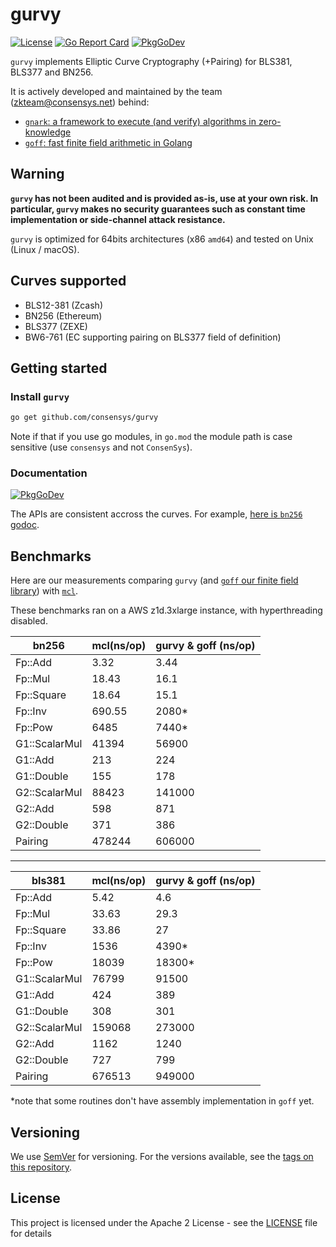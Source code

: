 # gurvy

[![License](https://img.shields.io/badge/license-Apache%202-blue)](LICENSE)  [![Go Report Card](https://goreportcard.com/badge/github.com/consensys/gurvy)](https://goreportcard.com/badge/github.com/consensys/gurvy) [![PkgGoDev](https://pkg.go.dev/badge/mod/github.com/consensys/gurvy)](https://pkg.go.dev/mod/github.com/consensys/gurvy)


`gurvy` implements Elliptic Curve Cryptography (+Pairing) for BLS381, BLS377 and BN256. 

It is actively developed and maintained by the team (zkteam@consensys.net) behind:
* [`gnark`: a framework to execute (and verify) algorithms in zero-knowledge](https://github.com/consensys/gnark) 
* [`goff`: fast finite field arithmetic in Golang](https://github.com/consensys/goff)


## Warning
**`gurvy` has not been audited and is provided as-is, use at your own risk. In particular, `gurvy` makes no security guarantees such as constant time implementation or side-channel attack resistance.**

`gurvy` is optimized for 64bits architectures (x86 `amd64`) and tested on Unix (Linux / macOS).

## Curves supported

* BLS12-381 (Zcash)
* BN256 (Ethereum)
* BLS377 (ZEXE)
* BW6-761 (EC supporting pairing on BLS377 field of definition)


## Getting started


### Install `gurvy` 

```bash
go get github.com/consensys/gurvy
```

Note if that if you use go modules, in `go.mod` the module path is case sensitive (use `consensys` and not `ConsenSys`).

### Documentation
[![PkgGoDev](https://pkg.go.dev/badge/mod/github.com/consensys/gurvy)](https://pkg.go.dev/mod/github.com/consensys/gurvy)

The APIs are consistent accross the curves. For example, [here is `bn256` godoc](https://pkg.go.dev/github.com/consensys/gurvy/bn256#pkg-overview).

## Benchmarks

Here are our measurements comparing `gurvy` (and [`goff` our finite field library](https://github.com/consensys/gurvy)) with [`mcl`](https://github.com/herumi/mcl).

These benchmarks ran on a AWS z1d.3xlarge instance, with hyperthreading disabled. 

|bn256|mcl(ns/op)|gurvy & goff (ns/op)|
| -------- | -------- | -------- |
|Fp::Add	|3.32|	3.44|
|Fp::Mul	|18.43|	16.1|
|Fp::Square	|18.64|	15.1|
|Fp::Inv	|690.55	|2080*|
|Fp::Pow	|6485|	7440*|
|G1::ScalarMul|	41394|	56900|
|G1::Add	|213|	224|
|G1::Double	|155|	178|
|G2::ScalarMul|	88423|	141000|
|G2::Add	|598|	871|
|G2::Double	|371|	386|
|Pairing	|478244	|606000|


----


|bls381|mcl(ns/op)|gurvy & goff (ns/op)|
| -------- | -------- | -------- |
|Fp::Add	|5.42|	4.6|
|Fp::Mul	|33.63|	29.3|
|Fp::Square	|33.86|	27|
|Fp::Inv	|1536	|4390*|
|Fp::Pow	|18039|	18300*|
|G1::ScalarMul|	76799|	91500|
|G1::Add	|424|	389|
|G1::Double	|308|	301|
|G2::ScalarMul|	159068|	273000|
|G2::Add	|1162|	1240|
|G2::Double	|727|	799|
|Pairing	|676513	|949000|

*note that some routines don't have assembly implementation in `goff` yet.


## Versioning

We use [SemVer](http://semver.org/) for versioning. For the versions available, see the [tags on this repository](https://github.com/consensys/gurvy/tags). 


## License

This project is licensed under the Apache 2 License - see the [LICENSE](LICENSE) file for details
